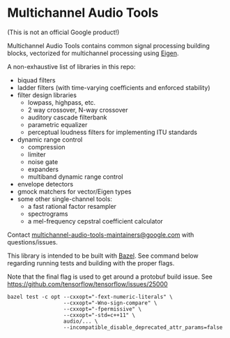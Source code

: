 # Multichannel Audio Tools

(This is not an official Google product!)

Multichannel Audio Tools contains common signal processing building blocks,
vectorized for multichannel processing using
[Eigen](http://www.eigen.tuxfamily.org/).

A non-exhaustive list of libraries in this repo:
- biquad filters
- ladder filters (with time-varying coefficients and enforced stability)
- filter design libraries
  - lowpass, highpass, etc.
  - 2 way crossover, N-way crossover
  - auditory cascade filterbank
  - parametric equalizer
  - perceptual loudness filters for implementing ITU standards
- dynamic range control
  - compression
  - limiter
  - noise gate
  - expanders
  - multiband dynamic range control
- envelope detectors
- gmock matchers for vector/Eigen types
- some other single-channel tools:
  - a fast rational factor resampler
  - spectrograms
  - a mel-frequency cepstral coefficient calculator

Contact multichannel-audio-tools-maintainers@google.com with questions/issues.

This library is intended to be built with [Bazel](https://bazel.build/). See
command below regarding running tests and building with the proper flags.

Note that the final flag is used to get around a protobuf build issue.
See https://github.com/tensorflow/tensorflow/issues/25000

```
bazel test -c opt --cxxopt="-fext-numeric-literals" \
                  --cxxopt="-Wno-sign-compare" \
                  --cxxopt="-fpermissive" \
                  --cxxopt="-std=c++11" \
                  audio/... \
                  --incompatible_disable_deprecated_attr_params=false
```
